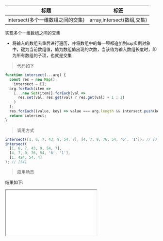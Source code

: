 | 标题                              | 标签                       |
| --------------------------------- | -------------------------- |
| intersect(多个一维数组之间的交集) | array,intersect(数组,交集) |

实现多个一维数组之间的交集

- 将输入的数组去重后进行遍历，并将数组中的每一项都追加到`map`实例对象中，键为当前数组值，值为数组值出现的次数，当该值为输入数组长度时，即为所有数组的子项，也就是交集

> 代码如下

```js
function intersect(...arg) {
  const res = new Map(),
    intersect = [];
  arg.forEach(item =>
    [...new Set(item)].forEach(val =>
      res.set(val, res.get(val) ? res.get(val) + 1 : 1)
    )
  );
  res.forEach((value, key) => value === arg.length && intersect.push(key));
  return intersect;
}
```

> 调用方式

```js
intersect([1, 6, 7, 43, 9, 54, 7], [4, 7, 9, 76, 54, '6', '1']); // [7,9,54]
intersect(
  [1, 6, 7, 43, 9, 54, 7],
  [4, 7, 9, 76, 54, '6', '1'],
  [1, 424, 54, 4]
); // [54]
```

> 应用场景

<div class="code-editor" data-url="codes/javascript/html/intersect.html" data-language="html"></div>

结果如下:

<iframe src="codes/javascript/html/intersect.html"></iframe>
